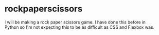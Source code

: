 # rockpaperscissors
I will be making a rock paper scissors game. I have done this before in Python so I'm not expecting this to be as difficult as CSS and Flexbox was.